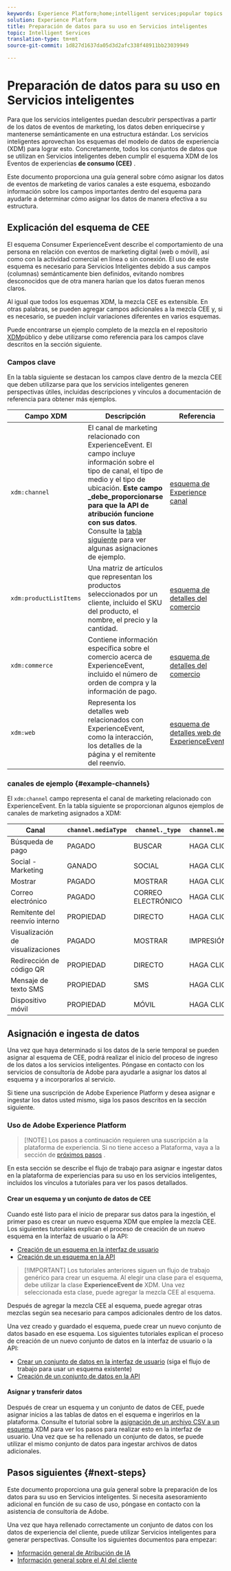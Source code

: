 ```yaml
---
keywords: Experience Platform;home;intelligent services;popular topics
solution: Experience Platform
title: Preparación de datos para su uso en Servicios inteligentes
topic: Intelligent Services
translation-type: tm+mt
source-git-commit: 1d827d1637da05d3d2afc338f48911bb23039949

---
```



# Preparación de datos para su uso en Servicios inteligentes

Para que los servicios inteligentes puedan descubrir perspectivas a partir de los datos de eventos de marketing, los datos deben enriquecirse y mantenerse semánticamente en una estructura estándar. Los servicios inteligentes aprovechan los esquemas del modelo de datos de experiencia (XDM) para lograr esto. Concretamente, todos los conjuntos de datos que se utilizan en Servicios inteligentes deben cumplir el esquema XDM de los Eventos de experiencias **de consumo (CEE)** .

Este documento proporciona una guía general sobre cómo asignar los datos de eventos de marketing de varios canales a este esquema, esbozando información sobre los campos importantes dentro del esquema para ayudarle a determinar cómo asignar los datos de manera efectiva a su estructura.

## Explicación del esquema de CEE

El esquema Consumer ExperienceEvent describe el comportamiento de una persona en relación con eventos de marketing digital (web o móvil), así como con la actividad comercial en línea o sin conexión. El uso de este esquema es necesario para Servicios Inteligentes debido a sus campos (columnas) semánticamente bien definidos, evitando nombres desconocidos que de otra manera harían que los datos fueran menos claros.

Al igual que todos los esquemas XDM, la mezcla CEE es extensible. En otras palabras, se pueden agregar campos adicionales a la mezcla CEE y, si es necesario, se pueden incluir variaciones diferentes en varios esquemas.

Puede encontrarse un ejemplo completo de la mezcla en el repositorio [XDM](https://github.com/adobe/xdm/blob/797cf4930d5a80799a095256302675b1362c9a15/docs/reference/context/experienceevent-consumer.schema.md)público y debe utilizarse como referencia para los campos clave descritos en la sección siguiente.

### Campos clave

En la tabla siguiente se destacan los campos clave dentro de la mezcla CEE que deben utilizarse para que los servicios inteligentes generen perspectivas útiles, incluidas descripciones y vínculos a documentación de referencia para obtener más ejemplos.

| Campo XDM | Descripción | Referencia |
| --- | --- | --- |
| `xdm:channel` | El canal de marketing relacionado con ExperienceEvent. El campo incluye información sobre el tipo de canal, el tipo de medio y el tipo de ubicación. **Este campo _debe_proporcionarse para que la API de atribución funcione con sus datos**. Consulte la [tabla siguiente](#example-channels) para ver algunas asignaciones de ejemplo. | [esquema de Experience canal](https://github.com/adobe/xdm/blob/797cf4930d5a80799a095256302675b1362c9a15/docs/reference/channels/channel.schema.md) |
| `xdm:productListItems` | Una matriz de artículos que representan los productos seleccionados por un cliente, incluido el SKU del producto, el nombre, el precio y la cantidad. | [esquema de detalles del comercio](https://github.com/adobe/xdm/blob/797cf4930d5a80799a095256302675b1362c9a15/docs/reference/context/experienceevent-commerce.schema.md) |
| `xdm:commerce` | Contiene información específica sobre el comercio acerca de ExperienceEvent, incluido el número de orden de compra y la información de pago. | [esquema de detalles del comercio](https://github.com/adobe/xdm/blob/797cf4930d5a80799a095256302675b1362c9a15/docs/reference/context/experienceevent-commerce.schema.md) |
| `xdm:web` | Representa los detalles web relacionados con ExperienceEvent, como la interacción, los detalles de la página y el remitente del reenvío. | [esquema de detalles web de ExperienceEvent](https://github.com/adobe/xdm/blob/797cf4930d5a80799a095256302675b1362c9a15/docs/reference/context/experienceevent-web.schema.md) |

### canales de ejemplo {#example-channels}

El `xdm:channel` campo representa el canal de marketing relacionado con ExperienceEvent. En la tabla siguiente se proporcionan algunos ejemplos de canales de marketing asignados a XDM:

| Canal | `channel.mediaType` | `channel._type` | `channel.mediaAction` |
| --- | --- | --- | --- |
| Búsqueda de pago | PAGADO | BUSCAR | HAGA CLIC EN |
| Social - Marketing | GANADO | SOCIAL | HAGA CLIC EN |
| Mostrar  | PAGADO | MOSTRAR | HAGA CLIC EN |
| Correo electrónico | PAGADO | CORREO ELECTRÓNICO | HAGA CLIC EN |
| Remitente del reenvío interno | PROPIEDAD | DIRECTO | HAGA CLIC EN |
| Visualización de visualizaciones | PAGADO | MOSTRAR | IMPRESIÓN |
| Redirección de código QR | PROPIEDAD | DIRECTO | HAGA CLIC EN |
| Mensaje de texto SMS | PROPIEDAD | SMS | HAGA CLIC EN |
| Dispositivo móvil | PROPIEDAD | MÓVIL | HAGA CLIC EN |

## Asignación e ingesta de datos

Una vez que haya determinado si los datos de la serie temporal se pueden asignar al esquema de CEE, podrá realizar el inicio del proceso de ingreso de los datos a los servicios inteligentes. Póngase en contacto con los servicios de consultoría de Adobe para ayudarle a asignar los datos al esquema y a incorporarlos al servicio.

Si tiene una suscripción de Adobe Experience Platform y desea asignar e ingestar los datos usted mismo, siga los pasos descritos en la sección siguiente.

### Uso de Adobe Experience Platform

>[!NOTE] Los pasos a continuación requieren una suscripción a la plataforma de experiencia. Si no tiene acceso a Plataforma, vaya a la sección de [próximos pasos](#next-steps) .

En esta sección se describe el flujo de trabajo para asignar e ingestar datos en la plataforma de experiencias para su uso en los servicios inteligentes, incluidos los vínculos a tutoriales para ver los pasos detallados.

#### Crear un esquema y un conjunto de datos de CEE

Cuando esté listo para el inicio de preparar sus datos para la ingestión, el primer paso es crear un nuevo esquema XDM que emplee la mezcla CEE. Los siguientes tutoriales explican el proceso de creación de un nuevo esquema en la interfaz de usuario o la API:

* [Creación de un esquema en la interfaz de usuario](../xdm/tutorials/create-schema-ui.md)
* [Creación de un esquema en la API](../xdm/tutorials/create-schema-api.md)

>[!IMPORTANT] Los tutoriales anteriores siguen un flujo de trabajo genérico para crear un esquema. Al elegir una clase para el esquema, debe utilizar la clase **ExperienceEvent de** XDM. Una vez seleccionada esta clase, puede agregar la mezcla CEE al esquema.

Después de agregar la mezcla CEE al esquema, puede agregar otras mezclas según sea necesario para campos adicionales dentro de los datos.

Una vez creado y guardado el esquema, puede crear un nuevo conjunto de datos basado en ese esquema. Los siguientes tutoriales explican el proceso de creación de un nuevo conjunto de datos en la interfaz de usuario o la API:

* [Crear un conjunto de datos en la interfaz de usuario](../catalog/datasets/user-guide.md#create) (siga el flujo de trabajo para usar un esquema existente)
* [Creación de un conjunto de datos en la API](../catalog/datasets/create.md)

#### Asignar y transferir datos

Después de crear un esquema y un conjunto de datos de CEE, puede asignar inicios a las tablas de datos en el esquema e ingerirlos en la plataforma. Consulte el tutorial sobre la [asignación de un archivo CSV a un esquema](../ingestion/tutorials/map-a-csv-file.md) XDM para ver los pasos para realizar esto en la interfaz de usuario. Una vez que se ha rellenado un conjunto de datos, se puede utilizar el mismo conjunto de datos para ingestar archivos de datos adicionales.

## Pasos siguientes {#next-steps}

Este documento proporciona una guía general sobre la preparación de los datos para su uso en Servicios inteligentes. Si necesita asesoramiento adicional en función de su caso de uso, póngase en contacto con la asistencia de consultoría de Adobe.

Una vez que haya rellenado correctamente un conjunto de datos con los datos de experiencia del cliente, puede utilizar Servicios inteligentes para generar perspectivas. Consulte los siguientes documentos para empezar:

* [Información general de Atribución de IA](./attribution-ai/overview.md)
* [Información general sobre el AI del cliente](./customer-ai/overview.md)
